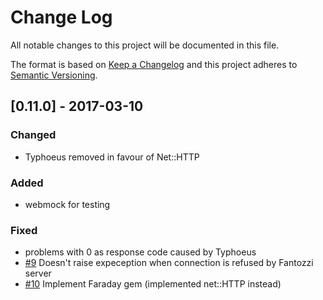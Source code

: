 # Change Log
All notable changes to this project will be documented in this file.

The format is based on [Keep a Changelog](http://keepachangelog.com/)
and this project adheres to [Semantic Versioning](http://semver.org/).

## [0.11.0] - 2017-03-10
### Changed
- Typhoeus removed in favour of Net::HTTP

### Added
- webmock for testing

### Fixed
- problems with 0 as response code caused by Typhoeus
- [#9](https://github.com/ucetnictvi-on-line/pina/issues/9) Doesn't raise expeception when connection is refused by Fantozzi server
- [#10](https://github.com/ucetnictvi-on-line/pina/issues/10) Implement Faraday gem (implemented net::HTTP instead)

